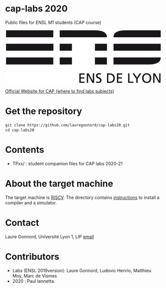 # cap-labs 2020
Public files for ENSL M1 students (CAP course)

![ensllogo](logos/logo_ensl.png)


[Official Website for CAP (where to find labs subjects)](https://compil-lyon.gitlabpages.inria.fr/compil-lyon/index-CAP.html)

# Get the repository

```
git clone https://github.com/lauregonnord/cap-labs20.git
cd cap-labs20
```

# Contents

   * TPxx/     : student companion files for CAP labs 2020-21


# About the target machine

The target machine is [RISCV](https://riscv.org/).
The directory contains [instructions](INSTALL.md) to install a compiler and a simulator.

# Contact

Laure Gonnord, Université Lyon 1, LIP [email](mailto:laure.gonnord@ens-lyon.fr)

# Contributors

  * Labs (ENSL 2019version): Laure Gonnord, Ludovic Henrio, Matthieu Moy, Marc de Vismes
  * 2020 : Paul Iannetta.
